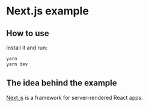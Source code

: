 # Next.js example

## How to use

Install it and run:

```sh
yarn
yarn dev
```

## The idea behind the example

[Next.js](https://github.com/zeit/next.js) is a framework for server-rendered React apps.
